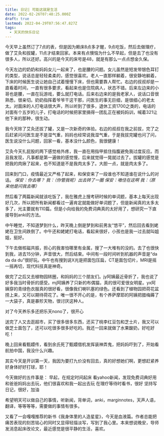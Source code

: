 ```yaml
---
title: 日记| 可能这就是生活
date: 2022-02-26T07:48:25.000Z
draft: true
lastmod: 2022-04-29T07:56:47.827Z
tags:
  - 天天的快乐日记
---
```


今天早上虽然订了7点的表，但是因为赖床8点多才醒，9点吃饭，然后去做理疗，做了艾灸和拔罐，11点才结束回家。本来有点懊恼为什么不早起，但是去了也没有很多人，所以还好。高兴的是今天的床号是48，就是有那么一点点想金久保。

今天左边的奶奶和妈妈女儿一起来了，也是腰的问题。女儿虽然是短发带银色耳钉的类型，说话总是轻轻柔柔的，感觉很喜欢。老人一直那样躺着，很安静地躺着，下床的时候医生说让她自己试着慢慢下床，但也需要靠人帮忙。右边的叔叔却是一直看着时间，一直有很多要求，看起来也是住院病人，状态不错。后来左边来的小哥也是腰，一直在玩游戏，要么就打电话。后来右边来的是我老家人，说话口音很熟悉，很亲切。奶奶指挥着爷爷干这干那，问医生的事无巨细，是很细心的老太太。对面床的人打电话很大声，所以听到了很多，退休工资1700之类的，电话的对面有个五岁的儿子，打电话的时候把家里搞得一团乱正在被妈妈训，喊着321让他下来的那种，很生动。

我今天除了艾灸还拔了罐，又是一次新奇的体验。右边的叔叔在我之前拔，完了之后赶紧问问医生是不是湿气重，妈妈也经常说我湿气重，于是我拔完罐也问了问，医生说没什么问题，回家一看，基本没什么颜色，我很健康！

艾灸今天扎屁股的两下感觉格外疼，我一直在用指甲抵住指腹避免我过度反应。而且我发现，凡事都是第一遍做的感觉慢，后来就觉得一晃就过去了。拔罐的感觉是把我的肉揪了起来，也不知道是不是我肉太多了。大胆一点，就是肉太多了。

回来到门口，疫情最近又严格了起来，和保安来了一段谁也不知道谁在说什么的对话。
*保安：你去哪？
我：（你管我呢）出去转了一圈
保安：嗷住在这啊
我：（原来他是问我去哪）*

然后看了两篇新闻就该吃饭了，我在雅虎上搜考研时候的单词题，基本上每天出现好几次，所以把所有新闻都看过一遍肯定就能做好单词题了，但是新闻真的太多太多了，光主要就有110篇。但是小向给我的免费词典真的太好用了，想研究一下直接导到anki的方法。

中午睡觉，不知道梦到什么，昨天晚上倒是梦到和前男友“悠平”，然后回去看到姥姥在卫生间跌倒了。中午还和姥姥打电话，看起来很好，小孩也是我一过去就叫姐姐，挺好。

下午去做核磁共振，担心的我害怕哪里有金属，搜了一大堆有的没的。去了也很快到我，进去15分钟，声音很大，然后结束。中间有一段时间听到机器的声音是“da da da du”很好玩。中午也有搜到说X光是把面包压扁，CT是面包切片，MRI是摇一摇再切，现代科技真是神奇。

做完了之后又去植物园转圈，和妈妈的三个朋友们。jy阿姨最近骨折了，我也说了好多我当时骨折的感受。mj阿姨养了只新的布偶猫，真的很可爱很女明星。yx阿姨穿的青绿色衣服真的很好看，很像我们喇叭塞的绿色。还看到了植物园把荷花盆捞上来，又可以期待荷花了。唯一很不开心的是，有个养萨摩耶的阿姨把腊梅薅了一大袋子，真是暴殄天物，很讨厌这种人。

对了今天养乐多还把乐天nono了，很开心

送完了人又去逛超市，买了很多很多东西，还买了桃李红豆包和芝士片，我又可以做芝士面包了，还可以吃很多很多好吃的。我还一回来就做了水果酸奶，好吃好吃！

晚上回来看甄嬛传，看到余氏死了甄嬛借机发挥装神弄鬼，把妈妈吓到了，开始看航拍中国，我没什么兴趣。

其实今天是开训第一天，我因为要打九价没有回去，真的好想她们啊，更想赶紧养好身体好好打球，耶！

今天做好的五件事是：
早起，在规定时间起床
看yahoo新闻，发现免费词典好用
和爸爸妈妈出去玩，他们很喜欢和我一起出去玩
在理疗等待时看书，很好
坚持写日记，很好，加油

希望明天可以做自己的事情，听新闻，背单词，anki，marginnotes，天声人语，翻译，等等等等，需要做的事情有很多。

又看了一会嘎嘎推荐的新书《我身体里的人造星星》，今天是血液篇。作者总能把痛苦表现的刻苦铭心的同时又显得轻描淡写，写到了我心里。本来想说晚安，导师发消息起床改论文，最近感觉是很平静的生活，喜欢。
